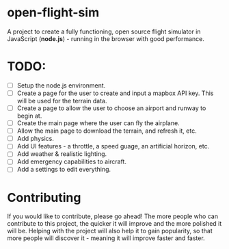 # open-flight-sim
A project to create a fully functioning, open source flight simulator in JavaScript (**node.js**) - running in the browser with good performance.

# TODO:
- [ ] Setup the node.js environment.
- [ ] Create a page for the user to create and input a mapbox API key. This will be used for the terrain data.
- [ ] Create a page to allow the user to choose an airport and runway to begin at.
- [ ] Create the main page where the user can fly the airplane. 
- [ ] Allow the main page to download the terrain, and refresh it, etc.
- [ ] Add physics.
- [ ] Add UI features - a throttle, a speed guage, an artificial horizon, etc.
- [ ] Add weather & realistic lighting.
- [ ] Add emergency capabilities to aircraft.
- [ ] Add a settings to edit everything.

# Contributing
If you would like to contribute, please go ahead! The more people who can contribute to this project, the quicker it will improve and the more polished it will be. Helping with the project will also help it to gain popularity, so that more people will discover it - meaning it will improve faster and faster.
